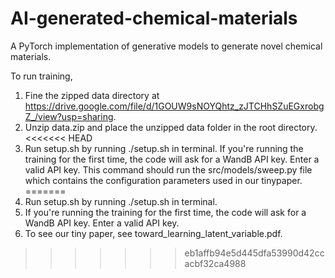 # AI-generated-chemical-materials
A PyTorch implementation of generative models to generate novel chemical materials.

To run training,
1. Fine the zipped data directory at https://drive.google.com/file/d/1GOUW9sNOYQhtz_zJTCHhSZuEGxrobgZ_/view?usp=sharing.
2. Unzip data.zip and place the unzipped data folder in the root directory.
<<<<<<< HEAD
3. Run setup.sh by running ./setup.sh in terminal. If you're running the training for the first time, the code will
ask for a WandB API key. Enter a valid API key. This command should run the src/models/sweep.py file which contains the configuration parameters used in our tinypaper.
=======
3. Run setup.sh by running ./setup.sh in terminal.
4. If you're running the training for the first time, the code will
ask for a WandB API key. Enter a valid API key.
5. To see our tiny paper, see toward_learning_latent_variable.pdf.
>>>>>>> eb1affb94e5d445dfa53990d42ccacbf32ca4988
